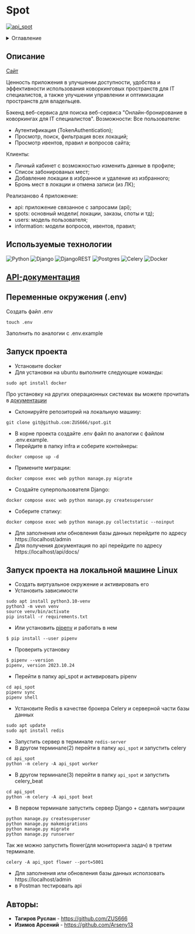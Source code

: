 # Spot

[![api_spot](https://github.com/ZUS666/spot/actions/workflows/api_spot.yml/badge.svg)](https://github.com/ZUS666/spot/actions/workflows/api_spot.yml)


<details>
  <summary>Оглавление</summary>
  <ol>
    <li>
      <a href="#Описание">Описание</a>
      <ul>
        <li><a href="#Используемые-технологии">Используемые технологии</a></li>
      </ul>
    </li>
    <li>
      <a href="#API-документация">API-документация</a>
    </li>
    <li>
      <a href="#API-документация">Переменные окружения (.env)</a>
    </li>
    <li>
      <a href="#Запуск-проекта">Запуск проекта</a>
    </li>
    <li>
      <a href="#Запуск-проекта-на-локальной машине-Linux">Запуск проекта на локальной машине Linux</a>
    </li>
    <li>
      <a href="#Авторы">Авторы</a>
    </li>
  </ol>
</details>



## Описание

[Cайт](https://spotit.acceleratorpracticum.ru/)

Ценность приложения в  улучшении доступности, удобства и эффективности использования коворкинговых пространств для IT специалистов, а также улучшении управлении и оптимизации пространств для владельцев.

Бэкенд веб-сервиса для поиска веб-сервиса "Онлайн-бронирование в коворкингах для IT специалистов". Возможности: Все пользователи:

* Аутентификация (TokenAuthentication);
* Просмотр, поиск, фильтрация всех локаций;
* Просмотр ивентов, правил и вопросов сайта;

Клиенты:

* Личный кабинет с возможностью изменить данные в профиле;
* Список забонированых мест;
* Добавление локации в избранное и удаление из избранного;
* Бронь мест в локации и отмена записи (из ЛК);

Реализаново 4 приложение:
* api: приложение связанное с запросами (api);
* spots: основный модели( локации, заказы, споты и тд);
* users: модель пользователя;
* information: модели вопросов, ивентов, правил;


## Используемые технологии

![Python](https://img.shields.io/badge/python-3670A0?style=for-the-badge&logo=python&logoColor=ffdd54)
![Django](https://img.shields.io/badge/django-%23092E20.svg?style=for-the-badge&logo=django&logoColor=white)
![DjangoREST](https://img.shields.io/badge/DJANGO-REST-ff1709?style=for-the-badge&logo=django&logoColor=white&color=ff1709&labelColor=gray)
![Postgres](https://img.shields.io/badge/postgres-%23316192.svg?style=for-the-badge&logo=postgresql&logoColor=white)
![Celery](https://a11ybadges.com/badge?logo=celery)
![Docker](https://img.shields.io/badge/docker-%230db7ed.svg?style=for-the-badge&logo=docker&logoColor=white)



## [API-документация](https://spotit.acceleratorpracticum.ru/api/docs/)

## Переменные окружения (.env)

Создать файл .env
```
touch .env
```
Заполнить по аналогии с .env.example

## Запуск проекта
* Установите docker
* Для установки на ubuntu выполните следующие команды:
```
sudo apt install docker
```
Про установку на других операционных системах вы можете прочитать в [документации](https://docs.docker.com/engine/install/)

* Склонируйте репозиторий на локальную машину:
```
git clone git@github.com:ZUS666/spot.git
```
* В корне проекта создайте .env файл по аналогии с файлом .env.example.
* Перейдите в папку infra и соберите контейнеры:
```
docker compose up -d
```
* Примените миграции:
```
docker compose exec web python manage.py migrate
```
* Создайте суперпользователя Django:
```
docker compose exec web python manage.py createsuperuser
```
* Соберите статику:
```
docker compose exec web python manage.py collectstatic --noinput
```

* Для заполнения или обновления базы данных перейдите по адресу https://localhost/admin
* Для получения документация по api перейдите по адресу https://localhost/api/docs/


## Запуск проекта на локальной машине Linux

* Создать виртуальное окружение и активировать его
* Установить зависимости
```
sudo apt install python3.10-venv
python3 -m vevn venv
source venv/bin/activate
pip install -r requirements.txt
```
* Или установить [pipenv](https://pipenv.pypa.io/en/latest/) и работать в нем
```
$ pip install --user pipenv
```
* Проверить установку
```
$ pipenv --version
pipenv, version 2023.10.24
```
* Перейти в папку api_spot и активировать pipenv
```
cd api_spot
pipenv sync
pipenv shell
```


* Установите Redis в качестве брокера Celery и серверной части базы данных
```
sudo apt update
sudo apt install redis
```
* Запустить сервер в терминале `redis-server`
* В другом терминале(2) перейти в папку `api_spot` и запустить celery
```
cd api_spot
python -m celery -A api_spot worker
```

* В другом терминале(3) перейти в папку `api_spot` и запустить celery_beat
```
cd api_spot
python -m celery -A api_spot beat
```

* В первом терминале запустить сервер Django + cделать миграции
```
python manage.py createsuperuser
python manage.py makemigrations
python manage.py migrate
python manage.py runserver
```

Так же можно запустить flower(для мониторинга задач) в третим терминале.
```
celery -A api_spot flower --port=5001
```

* Для заполнения или обновления базы данных исползовать https://localhost/admin
* в Postman тестировать api




## Авторы:

- **Тагиров Руслан**  - https://github.com/ZUS666
- **Изимов Арсений**  - https://github.com/Arseny13
